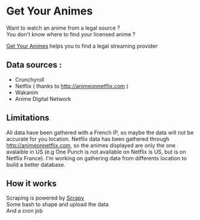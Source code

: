# Get Your Animes

Want to watch an anime from a legal source ?  
You don't know where to find your licensed anime ?

[Get Your Animes](https://getyouranimes.com) helps you to find a legal streaming provider

## Data sources :
- Crunchyroll
- Netflix ( thanks to http://animeonnetflix.com )
- Wakanim
- Anime Digital Network

## Limitations
All data have been gathered with a French IP, so maybe the data will not be accurate for you location.
Netflix data has been gathered through http://animeonnetflix.com, so the animes displayed are only the one avalaible in US (e.g One Punch is not available on Netflix is US, but is on Netflix France).
I'm working on gathering data from differents location to build a better database.

## How it works
Scraping is powered by [Scrapy](https://scrapy.org/)  
Some bash to shape and upload the data  
And a cron job  
